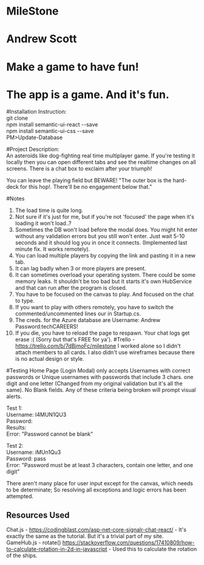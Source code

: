 # MileStone
# Andrew Scott
# Make a game to have fun!
# The app is a game. And it's fun.

#Installation Instruction:  
git clone  
npm install semantic-ui-react --save  
npm install semantic-ui-css --save  
PM>Update-Database  

#Project Description:  
An asteroids like dog-fighting real time multiplayer game. If you're testing it locally then you can open different tabs and see the realtime changes on all screens. There is a chat box to exclaim after your triumph!  

You can leave the playing field but BEWARE! "The outer box is the hard-deck for this hop!. There'll be no engagement below that."  

#Notes
1. The load time is quite long.
2. Not sure if it's just for me, but if you're not 'focused' the page when it's loading it won't load..?
3. Sometimes the DB won't load before the modal does. You might hit enter without any validation errors but you still won't enter. Just wait 5-10 seconds and it should log you in once it connects. (Implemented last minute fix. It works remotely).
4. You can load multiple players by copying the link and pasting it in a new tab. 
5. It can lag badly when 3 or more players are present. 
6. It can sometimes overload your operating system. There could be some memory leaks. It shouldn't be too bad but it starts it's own HubService and that can run after the program is closed.
7. You have to be focused on the canvas to play. And focused on the chat to type.
8. If you want to play with others remotely, you have to switch the commented/uncommented lines our in Startup.cs. 
9. The creds. for the Azure database are Username: Andrew Password:techCAREERS!
10. If you die, you have to reload the page to respawn. Your chat logs get erase :( (Sorry but that's FREE for ya').
#Trello - https://trello.com/b/7dBjmoFc/milestone
I worked alone so I didn't attach members to all cards.
I also didn't use wireframes because there is no actual design or style.

#Testing
Home Page (Login Modal) only accepts Usernames with correct passwords or Unique usernames with passwords that include 3 chars. one digit and one letter (Changed from my original validation but it's all the same). No Blank fields.
Any of these criteria being broken will prompt visual alerts.

Test 1:  
Username: I4MUN1QU3  
Password:  
Results:  
Error: "Password cannot be blank"  

Test 2:  
Username: iMUn1Qu3  
Password: pass  
Error: "Password must be at least 3 characters, contain one letter, and one digit"  

There aren't many place for user input except for the canvas, which needs to be determinate; So resolving all exceptions and logic errors has been attempted.

## Resources Used ##
Chat.js - https://codingblast.com/asp-net-core-signalr-chat-react/ - It's exactly the same as the tutorial. But it's a trivial part of my site.  
GameHub.js - rotate() https://stackoverflow.com/questions/17410809/how-to-calculate-rotation-in-2d-in-javascript - Used this to calculate the rotation of the ships.

